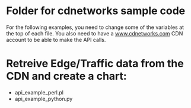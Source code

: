 # Folder for cdnetworks sample code

For the following examples, you need to change some of the variables at the top of each file.
You also need to have a www.cdnetworks.com CDN account to be able to make the API calls.

# Retreive Edge/Traffic data from the CDN and create a chart:
* api_example_perl.pl
* api_example_python.py
  

